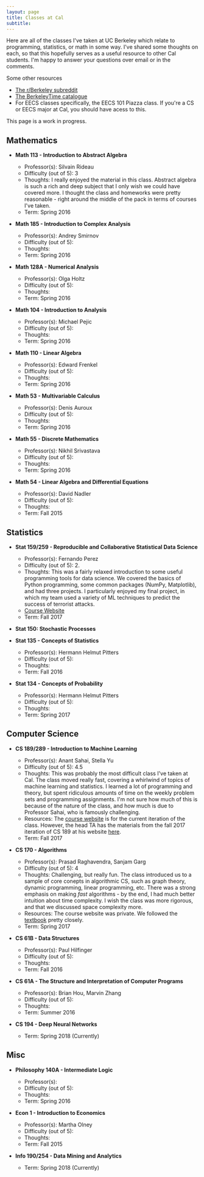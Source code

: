```yaml
---
layout: page
title: Classes at Cal
subtitle: 
---
```


Here are all of the classes I've taken at UC Berkeley which relate to programming, statistics, or math in some way. I've shared some thoughts on each, so that this hopefully serves as a useful resource to other Cal students. I'm happy to answer your questions over email or in the comments. 

Some other resources 
* [The r/Berkeley subreddit](https://www.reddit.com/r/berkeley/)
* [The BerkeleyTime catalogue](http://www.berkeleytime.com/catalog/)
* For EECS classes specifically, the EECS 101 Piazza class. If you're a CS or EECS major at Cal, you should have acess to this. 

This page is a work in progress. 

## Mathematics

* **Math 113 - Introduction to Abstract Algebra**
	* Professor(s): Silvain Rideau
	* Difficulty (out of 5): 3
	* Thoughts: I really enjoyed the material in this class. Abstract algebra is such a rich and deep subject that I only wish we could have covered more. I thought the class and homeworks were pretty reasonable - right around the middle of the pack in terms of courses I've taken. 
	* Term: Spring 2016

* **Math 185 - Introduction to Complex Analysis**
	* Professor(s): Andrey Smirnov
	* Difficulty (out of 5): 
	* Thoughts:
	* Term: Spring 2016

* **Math 128A - Numerical Analysis**
	* Professor(s): Olga Holtz
	* Difficulty (out of 5): 
	* Thoughts:
	* Term: Spring 2016

* **Math 104 - Introduction to Analysis**
	* Professor(s): Michael Pejic
	* Difficulty (out of 5): 
	* Thoughts:
	* Term: Spring 2016

* **Math 110 - Linear Algebra**
	* Professor(s): Edward Frenkel
	* Difficulty (out of 5): 
	* Thoughts:
	* Term: Spring 2016

* **Math 53 - Multivariable Calculus**
	* Professor(s): Denis Auroux
	* Difficulty (out of 5): 
	* Thoughts:
	* Term: Spring 2016

* **Math 55 - Discrete Mathematics**
	* Professor(s): Nikhil Srivastava
	* Difficulty (out of 5): 
	* Thoughts:
	* Term: Spring 2016

* **Math 54 - Linear Algebra and Differential Equations**
	* Professor(s): David Nadler
	* Difficulty (out of 5): 
	* Thoughts:
	* Term: Fall 2015

## Statistics 

* **Stat 159/259 - Reproducible and Collaborative Statistical Data Science**
	* Professor(s): Fernando Perez
	* Difficulty (out of 5): 2. 
	* Thoughts: This was a fairly relaxed introduction to some useful programming tools for data science. We covered the basics of Python programming, some common packages (NumPy, Matplotlib), and had three projects. I particularly enjoyed my final project, in which my team used a variety of ML techniques to predict the success of terrorist attacks. 
	* [Course Website](https://berkeley-stat159-f17.github.io/stat159-f17/)
	* Term: Fall 2017

* **Stat 150: Stochastic Processes** 

* **Stat 135 - Concepts of Statistics** 
	* Professor(s): Hermann Helmut Pitters
	* Difficulty (out of 5): 
	* Thoughts:
	* Term: Fall 2016

* **Stat 134 - Concepts of Probability** 
	* Professor(s): Hermann Helmut Pitters
	* Difficulty (out of 5): 
	* Thoughts:
	* Term: Spring 2017

## Computer Science 

* **CS 189/289 - Introduction to Machine Learning**
	* Professor(s): Anant Sahai, Stella Yu
	* Difficulty (out of 5): 4.5
	* Thoughts: This was probably the most difficult class I've taken at Cal. The class moved really fast, covering a whirlwind of topics of machine learning and statistics. I learned a lot of programming and theory, but spent ridiculous amounts of time on the weekly problem sets and programming assignments. I'm not sure how much of this is because of the nature of the class, and how much is due to Professor Sahai, who is famously challenging. 
	* Resources: The [course website](http://www.eecs189.org/) is for the current iteration of the class. However, the head TA has the materials from the fall 2017 iteration of CS 189 at his website [here](http://alvinwan.com/cs189/fa17/).
	* Term: Fall 2017

* **CS 170 - Algorithms**
	* Professor(s): Prasad Raghavendra, Sanjam Garg
	* Difficulty (out of 5): 4
	* Thoughts: Challenging, but really fun. The class introduced us to a sample of core conepts in algorithmic CS, such as graph theory, dynamic programming, linear programming, etc. There was a strong emphasis on making *fast* algorithms - by the end, I had much better intuition about time complexity. I wish the class was more rigorous, and that we discussed space complexity more.
	* Resources: The course website was private. We followed the [textbook](https://www.amazon.com/Algorithms-Sanjoy-Dasgupta/dp/0073523402) pretty closely. 
	* Term: Spring 2017

* **CS 61B - Data Structures**
	* Professor(s): Paul Hilfinger
	* Difficulty (out of 5): 
	* Thoughts:
	* Term: Fall 2016

* **CS 61A - The Structure and Interpretation of Computer Programs**
	* Professor(s): Brian Hou, Marvin Zhang
	* Difficulty (out of 5): 
	* Thoughts:
	* Term: Summer 2016

* **CS 194 - Deep Neural Networks**
	* Term: Spring 2018 (Currently)

## Misc

* **Philosophy 140A - Intermediate Logic**
	* Professor(s): 
	* Difficulty (out of 5): 
	* Thoughts:
	* Term: Spring 2016

* **Econ 1 - Introduction to Economics** 
	* Professor(s): Martha Olney
	* Difficulty (out of 5): 
	* Thoughts:
	* Term: Fall 2015

* **Info 190/254 - Data Mining and Analytics**
	* Term: Spring 2018 (Currently)

